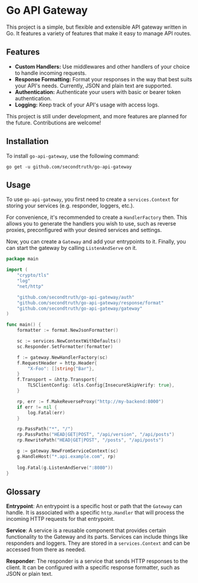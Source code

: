# Go API Gateway

This project is a simple, but flexible and extensible API gateway written in Go. It features a variety of features that make it easy to manage API routes.

## Features

- **Custom Handlers:** Use middlewares and other handlers of your choice to handle incoming requests.
- **Response Formatting:** Format your responses in the way that best suits your API's needs. Currently, JSON and plain text are supported.
- **Authentication:** Authenticate your users with basic or bearer token authentication.
- **Logging:** Keep track of your API's usage with access logs.

This project is still under development, and more features are planned for the future. Contributions are welcome!

## Installation

To install `go-api-gateway`, use the following command:

	go get -u github.com/secondtruth/go-api-gateway

## Usage

To use `go-api-gateway`, you first need to create a `services.Context` for storing your services (e.g. responder, loggers, etc.).

For convenience, it's recommended to create a `HandlerFactory` then. This allows you to generate the handlers you wish to use,
such as reverse proxies, preconfigured with your desired services and settings.

Now, you can create a `Gateway` and add your entrypoints to it. Finally, you can start the gateway by calling `ListenAndServe` on it.

```go
package main

import (
	"crypto/tls"
	"log"
	"net/http"

	"github.com/secondtruth/go-api-gateway/auth"
	"github.com/secondtruth/go-api-gateway/response/format"
	"github.com/secondtruth/go-api-gateway/gateway"
)

func main() {
	formatter := format.NewJsonFormatter()

	sc := services.NewContextWithDefaults()
	sc.Responder.SetFormatter(formatter)

	f := gateway.NewHandlerFactory(sc)
	f.RequestHeader = http.Header{
	 	"X-Foo": []string{"Bar"},
	}
	f.Transport = &http.Transport{
		TLSClientConfig: &tls.Config{InsecureSkipVerify: true},
	}

	rp, err := f.MakeReverseProxy("http://my-backend:8000")
	if err != nil {
		log.Fatal(err)
	}

	rp.PassPath("*", "/")
	rp.PassPaths("HEAD|GET|POST", "/api/version", "/api/posts")
	rp.RewritePath("HEAD|GET|POST", "/posts", "/api/posts")

	g := gateway.NewFromServiceContext(sc)
	g.HandleHost("*.api.example.com", rp)
	
	log.Fatal(g.ListenAndServe(":8080"))
}
```

## Glossary

**Entrypoint**: An entrypoint is a specific host or path that the `Gateway` can handle. It is associated with a specific `http.Handler` that will process the incoming HTTP requests for that entrypoint.

**Service**: A service is a reusable component that provides certain functionality to the Gateway and its parts. Services can include things like responders and loggers. They are stored in a `services.Context` and can be accessed from there as needed.

**Responder**: The responder is a service that sends HTTP responses to the client. It can be configured with a specific response formatter, such as JSON or plain text.
